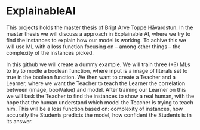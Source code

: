 # ExplainableAI
This projects holds the master thesis of Brigt Arve Toppe Håvardstun. In the master thesis we will discuss a approach in Explainable AI, where we try to find the instances to explain how our model is working. To achive this we will use ML with a loss function focusing on – among other things – the complexity of the instances picked. 

In this github we will create a dummy example. We will train three (+?) MLs to try to modle a boolean function, where input is a image of literals set to true in the boolean function. We then want to create a Teacher and a Learner, where we want the Teacher to teach the Learner the correlation between (image, boolValue) and model. 
After training our Learner on this we will task the Teacher to find the instances to show a real human, with the hope that the human understand which model the Teacher is trying to teach him. This will be a loss function based on: complexity of instances, how accuratly the Students predicts the model, how confident the Students is in its answer.
